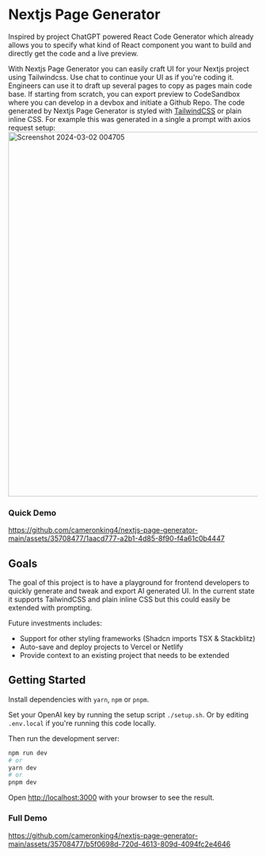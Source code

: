# Nextjs Page Generator
Inspired by project ChatGPT powered React Code Generator which already allows you to specify what kind of React component you want to build and directly get the code and a live preview. 

With Nextjs Page Generator you can easily craft UI for your Nextjs project using Tailwindcss. Use chat to continue your UI as if you're coding it. Engineers can use it to draft up several pages to copy as pages  main code base. If starting from scratch, you can export preview to CodeSandbox where you can develop in a devbox and initiate a Github Repo. The code generated by Nextjs Page Generator is styled with [TailwindCSS](https://tailwindcss.com/) or plain inline CSS.
For example this was generated in a single a prompt with axios request setup:
<img width="736" alt="Screenshot 2024-03-02 004705" src="https://github.com/cameronking4/nextjs-ai-page-generator/assets/35708477/7d571f3b-771a-4828-b9e6-1d1a854e481a">
### Quick Demo

https://github.com/cameronking4/nextjs-page-generator-main/assets/35708477/1aacd777-a2b1-4d85-8f90-f4a61c0b4447

## Goals

The goal of this project is to have a playground for frontend developers to quickly generate and tweak and export AI generated UI. In the current state it supports TailwindCSS and plain inline CSS but this could easily be extended with prompting.

Future investments includes:
- Support for other styling frameworks (Shadcn imports TSX & Stackblitz)
- Auto-save and deploy projects to Vercel or Netlify
- Provide context to an existing project that needs to be extended

## Getting Started

Install dependencies with `yarn`, `npm` or `pnpm`.


Set your OpenAI key by running the setup script `./setup.sh`. 
Or by editing `.env.local` if you're running this code locally.

Then run the development server:

```bash
npm run dev
# or
yarn dev
# or
pnpm dev
```


Open [http://localhost:3000](http://localhost:3000) with your browser to see the result.

### Full Demo 

https://github.com/cameronking4/nextjs-page-generator-main/assets/35708477/b5f0698d-720d-4613-809d-4094fc2e4646

